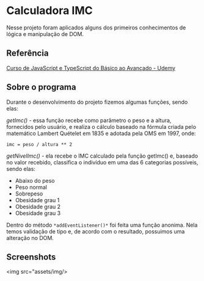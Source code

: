 
# Calculadora IMC

Nesse projeto foram aplicados alguns dos primeiros conhecimentos de lógica e manipulação de DOM.

## Referência

[Curso de JavaScript e TypeScript do Básico ao Avançado - Udemy](https://www.udemy.com/course/curso-de-javascript-moderno-do-basico-ao-avancado/)

## Sobre o programa

Durante o desenvolvimento do projeto fizemos algumas funções, sendo elas:

*getImc()* - essa função recebe como parâmetro o peso e a altura, fornecidos pelo usuário, e realiza o cálculo baseado na fórmula criada pelo matemático Lambert Quételet em 1835 e adotada pela OMS em 1997, onde:

    imc = peso / altura ** 2 

*getNivelImc()* - ela recebe o IMC calculado pela função getImc() e, baseado no valor recebido, classifica o indivíduo em uma das 6 categorias possíveis, sendo elas:

- Abaixo do peso
- Peso normal
- Sobrepeso
- Obesidade grau 1
- Obesidade grau 2
- Obesidade grau 3

Dentro do método ```*addEventListener()*``` foi feita uma função anonima. Nela temos validação de tipo e, de acordo com o resultado, possuimos uma alteração no DOM.

## Screenshots
<img src="assets/img/>


